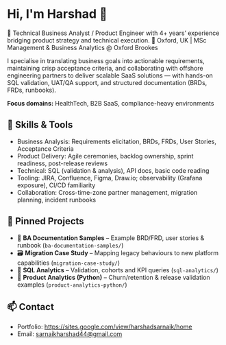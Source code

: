 # Hi, I'm Harshad 👋

🚀 Technical Business Analyst / Product Engineer with 4+ years’ experience bridging product strategy and technical execution.
📍 Oxford, UK | MSc Management & Business Analytics @ Oxford Brookes

I specialise in translating business goals into actionable requirements, maintaining crisp acceptance criteria, and collaborating with offshore engineering partners to deliver scalable SaaS solutions — with hands-on SQL validation, UAT/QA support, and structured documentation (BRDs, FRDs, runbooks).

**Focus domains:** HealthTech, B2B SaaS, compliance-heavy environments

## 🔧 Skills & Tools
- Business Analysis: Requirements elicitation, BRDs, FRDs, User Stories, Acceptance Criteria
- Product Delivery: Agile ceremonies, backlog ownership, sprint readiness, post-release reviews
- Technical: SQL (validation & analysis), API docs, basic code reading
- Tooling: JIRA, Confluence, Figma, Draw.io; observability (Grafana exposure), CI/CD familiarity
- Collaboration: Cross-time-zone partner management, migration planning, incident runbooks

## 📂 Pinned Projects
- 📄 **BA Documentation Samples** – Example BRD/FRD, user stories & runbook (`ba-documentation-samples/`)
- 🗃️ **Migration Case Study** – Mapping legacy behaviours to new platform capabilities (`migration-case-study/`)
- 🧮 **SQL Analytics** – Validation, cohorts and KPI queries (`sql-analytics/`)
- 🐍 **Product Analytics (Python)** – Churn/retention & release validation examples (`product-analytics-python/`)

## 📫 Contact
- Portfolio: https://sites.google.com/view/harshadsarnaik/home
- Email: sarnaikharshad44@gmail.com
